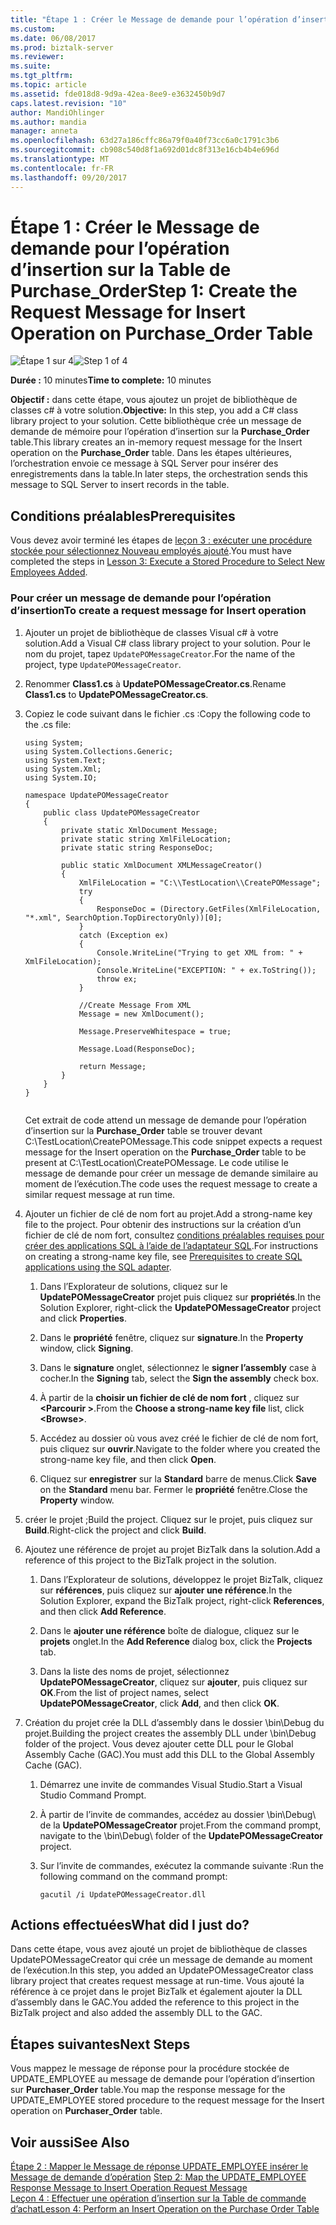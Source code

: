 ```yaml
---
title: "Étape 1 : Créer le Message de demande pour l’opération d’insertion sur la Table de Purchase_Order | Documents Microsoft"
ms.custom: 
ms.date: 06/08/2017
ms.prod: biztalk-server
ms.reviewer: 
ms.suite: 
ms.tgt_pltfrm: 
ms.topic: article
ms.assetid: fde018d8-9d9a-42ea-8ee9-e3632450b9d7
caps.latest.revision: "10"
author: MandiOhlinger
ms.author: mandia
manager: anneta
ms.openlocfilehash: 63d27a186cffc86a79f0a40f73cc6a0c1791c3b6
ms.sourcegitcommit: cb908c540d8f1a692d01dc8f313e16cb4b4e696d
ms.translationtype: MT
ms.contentlocale: fr-FR
ms.lasthandoff: 09/20/2017
---
```

# <a name="step-1-create-the-request-message-for-insert-operation-on-purchaseorder-table"></a><span data-ttu-id="89d3f-102">Étape 1 : Créer le Message de demande pour l’opération d’insertion sur la Table de Purchase_Order</span><span class="sxs-lookup"><span data-stu-id="89d3f-102">Step 1: Create the Request Message for Insert Operation on Purchase_Order Table</span></span>
<span data-ttu-id="89d3f-103">![Étape 1 sur 4](../../adapters-and-accelerators/adapter-oracle-ebs/media/step-1of4.gif "Step_1of4")</span><span class="sxs-lookup"><span data-stu-id="89d3f-103">![Step 1 of 4](../../adapters-and-accelerators/adapter-oracle-ebs/media/step-1of4.gif "Step_1of4")</span></span>  
  
 <span data-ttu-id="89d3f-104">**Durée :** 10 minutes</span><span class="sxs-lookup"><span data-stu-id="89d3f-104">**Time to complete:** 10 minutes</span></span>  
  
 <span data-ttu-id="89d3f-105">**Objectif :** dans cette étape, vous ajoutez un projet de bibliothèque de classes c# à votre solution.</span><span class="sxs-lookup"><span data-stu-id="89d3f-105">**Objective:** In this step, you add a C# class library project to your solution.</span></span> <span data-ttu-id="89d3f-106">Cette bibliothèque crée un message de demande de mémoire pour l’opération d’insertion sur la **Purchase_Order** table.</span><span class="sxs-lookup"><span data-stu-id="89d3f-106">This library creates an in-memory request message for the Insert operation on the **Purchase_Order** table.</span></span> <span data-ttu-id="89d3f-107">Dans les étapes ultérieures, l’orchestration envoie ce message à SQL Server pour insérer des enregistrements dans la table.</span><span class="sxs-lookup"><span data-stu-id="89d3f-107">In later steps, the orchestration sends this message to SQL Server to insert records in the table.</span></span>  
  
## <a name="prerequisites"></a><span data-ttu-id="89d3f-108">Conditions préalables</span><span class="sxs-lookup"><span data-stu-id="89d3f-108">Prerequisites</span></span>  
 <span data-ttu-id="89d3f-109">Vous devez avoir terminé les étapes de [leçon 3 : exécuter une procédure stockée pour sélectionnez Nouveau employés ajouté](../../adapters-and-accelerators/adapter-sql/lesson-3-execute-a-stored-procedure-to-select-new-employees-added.md).</span><span class="sxs-lookup"><span data-stu-id="89d3f-109">You must have completed the steps in [Lesson 3: Execute a Stored Procedure to Select New Employees Added](../../adapters-and-accelerators/adapter-sql/lesson-3-execute-a-stored-procedure-to-select-new-employees-added.md).</span></span>  
  
### <a name="to-create-a-request-message-for-insert-operation"></a><span data-ttu-id="89d3f-110">Pour créer un message de demande pour l’opération d’insertion</span><span class="sxs-lookup"><span data-stu-id="89d3f-110">To create a request message for Insert operation</span></span>  
  
1.  <span data-ttu-id="89d3f-111">Ajouter un projet de bibliothèque de classes Visual c# à votre solution.</span><span class="sxs-lookup"><span data-stu-id="89d3f-111">Add a Visual C# class library project to your solution.</span></span> <span data-ttu-id="89d3f-112">Pour le nom du projet, tapez `UpdatePOMessageCreator`.</span><span class="sxs-lookup"><span data-stu-id="89d3f-112">For the name of the project, type `UpdatePOMessageCreator`.</span></span>  
  
2.  <span data-ttu-id="89d3f-113">Renommer **Class1.cs** à **UpdatePOMessageCreator.cs**.</span><span class="sxs-lookup"><span data-stu-id="89d3f-113">Rename **Class1.cs** to **UpdatePOMessageCreator.cs**.</span></span>  
  
3.  <span data-ttu-id="89d3f-114">Copiez le code suivant dans le fichier .cs :</span><span class="sxs-lookup"><span data-stu-id="89d3f-114">Copy the following code to the .cs file:</span></span>  
  
    ```  
    using System;  
    using System.Collections.Generic;  
    using System.Text;  
    using System.Xml;  
    using System.IO;  
  
    namespace UpdatePOMessageCreator  
    {  
        public class UpdatePOMessageCreator  
        {  
            private static XmlDocument Message;  
            private static string XmlFileLocation;  
            private static string ResponseDoc;  
  
            public static XmlDocument XMLMessageCreator()  
            {  
                XmlFileLocation = "C:\\TestLocation\\CreatePOMessage";  
                try  
                {  
                    ResponseDoc = (Directory.GetFiles(XmlFileLocation, "*.xml", SearchOption.TopDirectoryOnly))[0];  
                }  
                catch (Exception ex)  
                {  
                    Console.WriteLine("Trying to get XML from: " + XmlFileLocation);  
                    Console.WriteLine("EXCEPTION: " + ex.ToString());  
                    throw ex;  
                }  
  
                //Create Message From XML  
                Message = new XmlDocument();  
  
                Message.PreserveWhitespace = true;  
  
                Message.Load(ResponseDoc);  
  
                return Message;  
            }  
        }  
    }  
  
    ```  
  
     <span data-ttu-id="89d3f-115">Cet extrait de code attend un message de demande pour l’opération d’insertion sur la **Purchase_Order** table se trouver devant C:\TestLocation\CreatePOMessage.</span><span class="sxs-lookup"><span data-stu-id="89d3f-115">This code snippet expects a request message for the Insert operation on the **Purchase_Order** table to be present at C:\TestLocation\CreatePOMessage.</span></span> <span data-ttu-id="89d3f-116">Le code utilise le message de demande pour créer un message de demande similaire au moment de l’exécution.</span><span class="sxs-lookup"><span data-stu-id="89d3f-116">The code uses the request message to create a similar request message at run time.</span></span>  
  
4.  <span data-ttu-id="89d3f-117">Ajouter un fichier de clé de nom fort au projet.</span><span class="sxs-lookup"><span data-stu-id="89d3f-117">Add a strong-name key file to the project.</span></span> <span data-ttu-id="89d3f-118">Pour obtenir des instructions sur la création d’un fichier de clé de nom fort, consultez [conditions préalables requises pour créer des applications SQL à l’aide de l’adaptateur SQL](../../adapters-and-accelerators/adapter-sql/prerequisites-to-create-sql-applications-using-the-sql-adapter.md).</span><span class="sxs-lookup"><span data-stu-id="89d3f-118">For instructions on creating a strong-name key file, see [Prerequisites to create SQL applications using the SQL adapter](../../adapters-and-accelerators/adapter-sql/prerequisites-to-create-sql-applications-using-the-sql-adapter.md).</span></span>  
  
    1.  <span data-ttu-id="89d3f-119">Dans l’Explorateur de solutions, cliquez sur le **UpdatePOMessageCreator** projet puis cliquez sur **propriétés**.</span><span class="sxs-lookup"><span data-stu-id="89d3f-119">In the Solution Explorer, right-click the **UpdatePOMessageCreator** project and click **Properties**.</span></span>  
  
    2.  <span data-ttu-id="89d3f-120">Dans le **propriété** fenêtre, cliquez sur **signature**.</span><span class="sxs-lookup"><span data-stu-id="89d3f-120">In the **Property** window, click **Signing**.</span></span>  
  
    3.  <span data-ttu-id="89d3f-121">Dans le **signature** onglet, sélectionnez le **signer l’assembly** case à cocher.</span><span class="sxs-lookup"><span data-stu-id="89d3f-121">In the **Signing** tab, select the **Sign the assembly** check box.</span></span>  
  
    4.  <span data-ttu-id="89d3f-122">À partir de la **choisir un fichier de clé de nom fort** , cliquez sur  **\<Parcourir >**.</span><span class="sxs-lookup"><span data-stu-id="89d3f-122">From the **Choose a strong-name key file** list, click **\<Browse>**.</span></span>  
  
    5.  <span data-ttu-id="89d3f-123">Accédez au dossier où vous avez créé le fichier de clé de nom fort, puis cliquez sur **ouvrir**.</span><span class="sxs-lookup"><span data-stu-id="89d3f-123">Navigate to the folder where you created the strong-name key file, and then click **Open**.</span></span>  
  
    6.  <span data-ttu-id="89d3f-124">Cliquez sur **enregistrer** sur la **Standard** barre de menus.</span><span class="sxs-lookup"><span data-stu-id="89d3f-124">Click **Save** on the **Standard** menu bar.</span></span> <span data-ttu-id="89d3f-125">Fermer le **propriété** fenêtre.</span><span class="sxs-lookup"><span data-stu-id="89d3f-125">Close the **Property** window.</span></span>  
  
5.  <span data-ttu-id="89d3f-126">créer le projet ;</span><span class="sxs-lookup"><span data-stu-id="89d3f-126">Build the project.</span></span> <span data-ttu-id="89d3f-127">Cliquez sur le projet, puis cliquez sur **Build**.</span><span class="sxs-lookup"><span data-stu-id="89d3f-127">Right-click the project and click **Build**.</span></span>  
  
6.  <span data-ttu-id="89d3f-128">Ajoutez une référence de projet au projet BizTalk dans la solution.</span><span class="sxs-lookup"><span data-stu-id="89d3f-128">Add a reference of this project to the BizTalk project in the solution.</span></span>  
  
    1.  <span data-ttu-id="89d3f-129">Dans l’Explorateur de solutions, développez le projet BizTalk, cliquez sur **références**, puis cliquez sur **ajouter une référence**.</span><span class="sxs-lookup"><span data-stu-id="89d3f-129">In the Solution Explorer, expand the BizTalk project, right-click **References**, and then click **Add Reference**.</span></span>  
  
    2.  <span data-ttu-id="89d3f-130">Dans le **ajouter une référence** boîte de dialogue, cliquez sur le **projets** onglet.</span><span class="sxs-lookup"><span data-stu-id="89d3f-130">In the **Add Reference** dialog box, click the **Projects** tab.</span></span>  
  
    3.  <span data-ttu-id="89d3f-131">Dans la liste des noms de projet, sélectionnez **UpdatePOMessageCreator**, cliquez sur **ajouter**, puis cliquez sur **OK**.</span><span class="sxs-lookup"><span data-stu-id="89d3f-131">From the list of project names, select **UpdatePOMessageCreator**, click **Add**, and then click **OK**.</span></span>  
  
7.  <span data-ttu-id="89d3f-132">Création du projet crée la DLL d’assembly dans le dossier \bin\Debug du projet.</span><span class="sxs-lookup"><span data-stu-id="89d3f-132">Building the project creates the assembly DLL under \bin\Debug folder of the project.</span></span> <span data-ttu-id="89d3f-133">Vous devez ajouter cette DLL pour le Global Assembly Cache (GAC).</span><span class="sxs-lookup"><span data-stu-id="89d3f-133">You must add this DLL to the Global Assembly Cache (GAC).</span></span>  
  
    1.  <span data-ttu-id="89d3f-134">Démarrez une invite de commandes Visual Studio.</span><span class="sxs-lookup"><span data-stu-id="89d3f-134">Start a Visual Studio Command Prompt.</span></span>  
  
    2.  <span data-ttu-id="89d3f-135">À partir de l’invite de commandes, accédez au dossier \bin\Debug\ de la **UpdatePOMessageCreator** projet.</span><span class="sxs-lookup"><span data-stu-id="89d3f-135">From the command prompt, navigate to the \bin\Debug\ folder of the **UpdatePOMessageCreator** project.</span></span>  
  
    3.  <span data-ttu-id="89d3f-136">Sur l’invite de commandes, exécutez la commande suivante :</span><span class="sxs-lookup"><span data-stu-id="89d3f-136">Run the following command on the command prompt:</span></span>  
  
        ```  
        gacutil /i UpdatePOMessageCreator.dll  
        ```  
  
## <a name="what-did-i-just-do"></a><span data-ttu-id="89d3f-137">Actions effectuées</span><span class="sxs-lookup"><span data-stu-id="89d3f-137">What did I just do?</span></span>  
 <span data-ttu-id="89d3f-138">Dans cette étape, vous avez ajouté un projet de bibliothèque de classes UpdatePOMessageCreator qui crée un message de demande au moment de l’exécution.</span><span class="sxs-lookup"><span data-stu-id="89d3f-138">In this step, you added an UpdatePOMessageCreator class library project that creates request message at run-time.</span></span> <span data-ttu-id="89d3f-139">Vous ajouté la référence à ce projet dans le projet BizTalk et également ajouter la DLL d’assembly dans le GAC.</span><span class="sxs-lookup"><span data-stu-id="89d3f-139">You added the reference to this project in the BizTalk project and also added the assembly DLL to the GAC.</span></span>  
  
## <a name="next-steps"></a><span data-ttu-id="89d3f-140">Étapes suivantes</span><span class="sxs-lookup"><span data-stu-id="89d3f-140">Next Steps</span></span>  
 <span data-ttu-id="89d3f-141">Vous mappez le message de réponse pour la procédure stockée de UPDATE_EMPLOYEE au message de demande pour l’opération d’insertion sur **Purchaser_Order** table.</span><span class="sxs-lookup"><span data-stu-id="89d3f-141">You map the response message for the UPDATE_EMPLOYEE stored procedure to the request message for the Insert operation on **Purchaser_Order** table.</span></span>  
  
## <a name="see-also"></a><span data-ttu-id="89d3f-142">Voir aussi</span><span class="sxs-lookup"><span data-stu-id="89d3f-142">See Also</span></span>  
 <span data-ttu-id="89d3f-143">[Étape 2 : Mapper le Message de réponse UPDATE_EMPLOYEE insérer le Message de demande d’opération](../../adapters-and-accelerators/adapter-sql/step-2-map-update_employee-response-to-insert-operation-request.md) </span><span class="sxs-lookup"><span data-stu-id="89d3f-143">[Step 2: Map the UPDATE_EMPLOYEE Response Message to Insert Operation Request Message](../../adapters-and-accelerators/adapter-sql/step-2-map-update_employee-response-to-insert-operation-request.md) </span></span>  
 [<span data-ttu-id="89d3f-144">Leçon 4 : Effectuer une opération d’insertion sur la Table de commande d’achat</span><span class="sxs-lookup"><span data-stu-id="89d3f-144">Lesson 4: Perform an Insert Operation on the Purchase Order Table</span></span>](../../adapters-and-accelerators/adapter-sql/lesson-4-perform-an-insert-operation-on-the-purchase-order-table.md)
